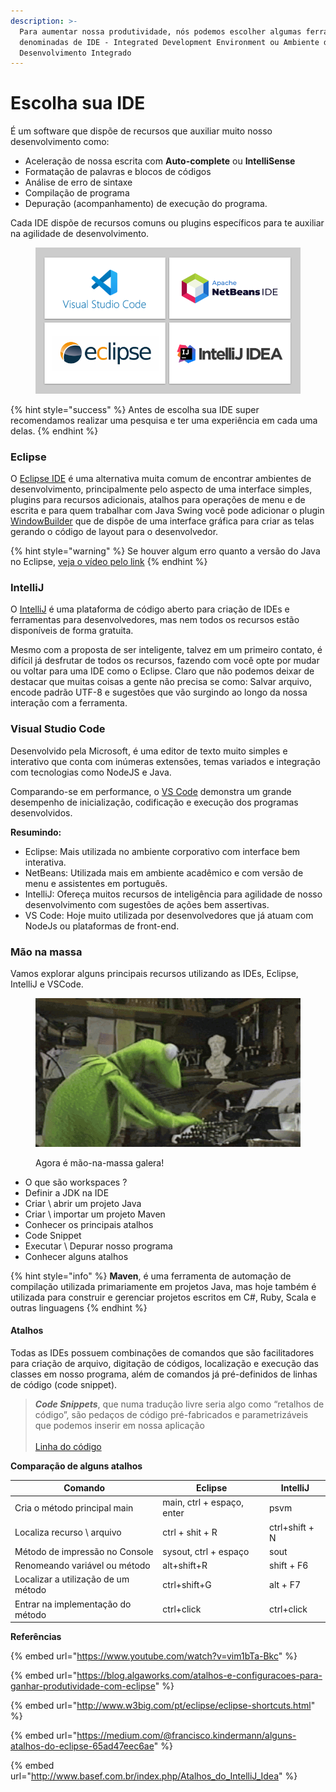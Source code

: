 ```yaml
---
description: >-
  Para aumentar nossa produtividade, nós podemos escolher algumas ferramentas
  denominadas de IDE - Integrated Development Environment ou Ambiente de
  Desenvolvimento Integrado
---
```


# Escolha sua IDE

É um software que dispõe de recursos que auxiliar muito nosso desenvolvimento como:

* Aceleração de nossa escrita com **Auto-complete** ou **IntelliSense**
* Formatação de palavras e blocos de códigos
* Análise de erro de sintaxe
* Compilação de programa
* Depuração (acompanhamento) de execução do programa.

Cada IDE dispõe de recursos comuns ou plugins específicos para te auxiliar na agilidade de desenvolvimento.

<figure><img src="../../.gitbook/assets/image (8) (1).png" alt=""><figcaption></figcaption></figure>

{% hint style="success" %}
Antes de escolha sua IDE super recomendamos realizar uma pesquisa e ter uma experiência em cada uma delas.
{% endhint %}

### Eclipse

O [Eclipse IDE](https://www.eclipse.org/downloads/) é uma alternativa muita comum de encontrar ambientes de desenvolvimento, principalmente pelo aspecto de uma interface simples, plugins para recursos adicionais, atalhos para operações de menu e de escrita e para quem trabalhar com Java Swing você pode adicionar o plugin [WindowBuilder](https://www.eclipse.org/windowbuilder/download.php) que de dispõe de uma interface gráfica para criar as telas gerando o código de layout para o desenvolvedor.

{% hint style="warning" %}
Se houver algum erro quanto a versão do Java no Eclipse, [veja o vídeo pelo link](https://www.youtube.com/watch?v=CgwpdheXvls)
{% endhint %}

### IntelliJ

O [IntelliJ](https://www.jetbrains.com/pt-br/idea/) é uma plataforma de código aberto para criação de IDEs e ferramentas para desenvolvedores, mas nem todos os recursos estão disponíveis de forma gratuita.

Mesmo com a proposta de ser inteligente, talvez em um primeiro contato, é difícil já desfrutar de todos os recursos, fazendo com você opte por mudar ou voltar para uma IDE como o Eclipse. Claro que não podemos deixar de destacar que muitas coisas a gente não precisa se como: Salvar arquivo, encode padrão UTF-8 e sugestões que vão surgindo ao longo da nossa interação com a ferramenta.

### Visual Studio Code

Desenvolvido pela Microsoft, é uma editor de texto muito simples e interativo que conta com inúmeras extensões, temas variados e integração com tecnologias como NodeJS e Java.

Comparando-se em performance, o [VS Code](https://code.visualstudio.com/docs/languages/java) demonstra um grande desempenho de inicialização, codificação e execução dos programas desenvolvidos.

**Resumindo:**

* Eclipse: Mais utilizada no ambiente corporativo com interface bem interativa.
* NetBeans: Utilizada mais em ambiente acadêmico e com versão de menu e assistentes em português.
* IntelliJ: Ofereça muitos recursos de inteligência para agilidade de nosso desenvolvimento com sugestões de ações bem assertivas.
* VS Code: Hoje muito utilizada por desenvolvedores que já atuam com NodeJs ou plataformas de front-end.

### Mão na massa

Vamos explorar alguns principais recursos utilizando as IDEs, Eclipse, IntelliJ e VSCode.

<figure><img src="../../.gitbook/assets/mao-na-massa.gif" alt=""><figcaption><p>Agora é mão-na-massa galera!</p></figcaption></figure>

* O que são workspaces ?
* Definir a JDK na IDE
* Criar \ abrir um projeto Java
* Criar \ importar um projeto Maven
* Conhecer os principais atalhos
* Code Snippet
* Executar \ Depurar nosso programa
* Conhecer alguns atalhos

{% hint style="info" %}
**Maven**, é uma ferramenta de automação de compilação utilizada primariamente em projetos Java, mas hoje também é utilizada para construir e gerenciar projetos escritos em C#, Ruby, Scala e outras linguagens
{% endhint %}

#### Atalhos

Todas as IDEs possuem combinações de comandos que são facilitadores para criação de arquivo, digitação de códigos, localização e execução das classes em nosso programa, além de comandos já pré-definidos de linhas de código (code snippet).

> _**Code Snippets**_, que numa tradução livre seria algo como “retalhos de código”, são pedaços de código pré-fabricados e parametrizáveis que podemos inserir em nossa aplicação\
> \
> [Linha do código](http://www.linhadecodigo.com.br/artigo/2274/code-snippets.aspx#ixzz7KEQ3PlmT)

**Comparação de alguns atalhos**

| Comando                             | Eclipse                    | IntelliJ       |
| ----------------------------------- | -------------------------- | -------------- |
| Cria o método principal main        | main, ctrl + espaço, enter | psvm           |
| Localiza recurso \ arquivo          | ctrl + shit + R            | ctrl+shift + N |
| Método de impressão no Console      | sysout, ctrl + espaço      | sout           |
| Renomeando variável ou método       | alt+shift+R                | shift + F6     |
| Localizar a utilização de um método | ctrl+shift+G               | alt + F7       |
| Entrar na implementação do método   | ctrl+click                 | ctrl+click     |

**Referências**

{% embed url="https://www.youtube.com/watch?v=vim1bTa-Bkc" %}

{% embed url="https://blog.algaworks.com/atalhos-e-configuracoes-para-ganhar-produtividade-com-eclipse" %}

{% embed url="http://www.w3big.com/pt/eclipse/eclipse-shortcuts.html" %}

{% embed url="https://medium.com/@francisco.kindermann/alguns-atalhos-do-eclipse-65ad47eec6ae" %}

{% embed url="http://www.basef.com.br/index.php/Atalhos_do_IntelliJ_Idea" %}
